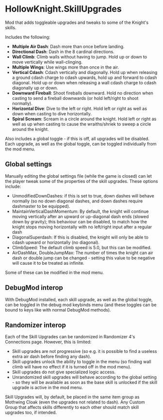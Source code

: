 # HollowKnight.SkillUpgrades

Mod that adds toggleable upgrades and tweaks to some of the Knight's skills.

Includes the following:

- **Multiple Air Dash**: Dash more than once before landing.
- **Directional Dash**: Dash in the 8 cardinal directions.
- **Wall Climb**: Climb walls without having to jump. Hold up or down to move vertically while wall-clinging.
- **Multiple Wings**: Use wings more than once in the air.
- **Vertical Cdash**: Cdash vertically and diagonally. Hold up when releasing a ground cdash charge to cdash upwards, hold up and forward to cdash diagonal. Hold up or down when releasing a wall cdash charge to cdash diagonally up or down.
- **Downward Fireball**: Shoot fireballs downward. Hold no direction when casting to send a fireball downwards (or hold left/right to shoot normally).
- **Horizontal Dive**: Dive to the left or right. Hold left or right as well as down when casting to dive horizontally.
- **Spiral Scream**: Scream in a circle around the knight. Hold left or right as well as up when casting to cause the wraiths/shriek to sweep a circle around the knight.

Also includes a global toggle - if this is off, all upgrades will be disabled. Each upgrade, as well as the global toggle, can be toggled individually from the mod menu. 

## Global settings
Manually editing the global settings file (while the game is closed) can let the player tweak some of the properties of the skill upgrades. These options include:
- UnmodifiedDownDashes: if this is set to true, down dashes will behave normally (so no down diagonal dashes, and down dashes require dashmaster to be equipped).
- MaintainVerticalDashMomentum: By default, the knight will continue moving vertically after an upward or up-diagonal dash ends (slowed down by gravity); this behaviour can be disabled, to match how the knight stops moving horizontally with no left/right input after a regular dash
- DiagonalSuperdash: If this is disabled, the knight will only be able to cdash upward or horizontally (no diagonal).
- ClimbSpeed: The default climb speed is 5.0, but this can be modified.
- AirDashMax, DoubleJumpMax: The number of times the knight can air dash or double jump can be changed - setting this value to be negative will cause it to be treated as infinite.

Some of these can be modified in the mod menu.

## DebugMod interop
With DebugMod installed, each skill upgrade, as well as the global toggle, can be toggled in the debug mod keybinds menu (and these toggles can be bound to keys like with normal DebugMod methods).

## Randomizer interop
Each of the Skill Upgrades can be randomized in Randomizer 4's Connections page. However, this is limited:
- Skill upgrades are not progressive (so e.g. it is possible to find a useless extra air dash before finding any dash).
- Skill upgrades unlock the ability to toggle in the menu (so finding wall climb will have no effect if it is turned off in the mod menu).
- Skill upgrades do not give specialized logic access.
- Unrandomized skill upgrades will behave according to the global setting - so they will be available as soon as the base skill is unlocked if the skill upgrade is active in the mod menu.

Skill Upgrades will, by default, be placed in the same item group as Mothwing Cloak (even the upgrades not related to dash). Any Custom Group that affects skills differently to each other should match skill upgrades too, if intended.